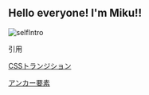 ## Hello everyone! I'm Miku!! 

![selfIntro](https://user-images.githubusercontent.com/58237700/132986853-eede38c0-26c6-45b6-a83f-dff4b521595b.gif)

引用 

[CSSトランジション](https://developer.mozilla.org/ja/docs/Web/CSS/CSS_Transitions/Using_CSS_transitions)

[アンカー要素](https://developer.mozilla.org/ja/docs/Web/HTML/Element/a)
